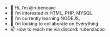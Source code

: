 - 👋 Hi, I’m @rubencayc
- 👀 I’m interested in HTML, PHP, MYSQL.
- 🌱 I’m currently learning NODEJS, 
- 💞️ I’m looking to collaborate on Everything
- 📫 How to reach me via discord: rubenzaooo

<!---
rubencayc/rubencayc is a ✨ special ✨ repository because its `README.md` (this file) appears on your GitHub profile.
You can click the Preview link to take a look at your changes.
--->
